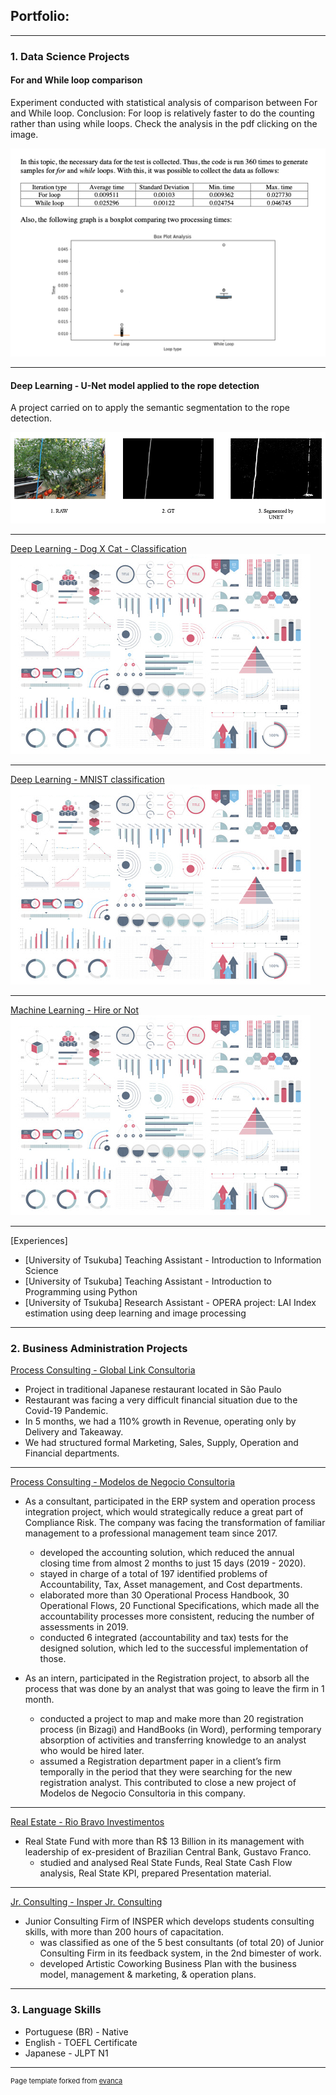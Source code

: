 ## Portfolio:

---

### 1. Data Science Projects 

#### For and While loop comparison
Experiment conducted with statistical analysis of comparison between For and While loop.
Conclusion: For loop is relatively faster to do the counting rather than using while loops.
Check the analysis in the pdf clicking on the image.

<a href="pdf/assignment_2_Sato Mario.pdf" class="image fit"><img src="images/for_while.png" alt=""></a>

---
#### Deep Learning - U-Net model applied to the rope detection
A project carried on to apply the semantic segmentation to the rope detection.

<a href="https://github.com/mariotsato/unet_rope_detection.html" class="image fit"><img src="images/unet.png" alt=""></a>

---
[Deep Learning - Dog X Cat - Classification](/pdf/sample_presentation.pdf)
<img src="images/dummy_thumbnail.jpg?raw=true"/>

---
[Deep Learning - MNIST classification](http://example.com/)
<img src="images/dummy_thumbnail.jpg?raw=true"/>

---
[Machine Learning - Hire or Not](http://example.com/)
<img src="images/dummy_thumbnail.jpg?raw=true"/>

---
[Experiences]
- [University of Tsukuba] Teaching Assistant - Introduction to Information Science
- [University of Tsukuba] Teaching Assistant - Introduction to Programming using Python
- [University of Tsukuba] Research Assistant - OPERA project: LAI Index estimation using deep learning and image processing

---
### 2. Business Administration Projects

[Process Consulting - Global Link Consultoria](/sample_page)
- Project in traditional Japanese restaurant located in São Paulo
- Restaurant was facing a very difficult financial situation due to the Covid-19 Pandemic.
- In 5 months, we had a 110% growth in Revenue, operating only by Delivery and Takeaway.
- We had structured formal Marketing, Sales, Supply, Operation and Financial departments.

---
[Process Consulting - Modelos de Negocio Consultoria](/sample_page)
- As a consultant, participated in the ERP system and operation process integration project, which would strategically reduce a great part of Compliance Risk. The company was facing the transformation of familiar management to a professional management team since 2017.
  - developed the accounting solution, which reduced the annual closing time from almost 2 months to just 15 days (2019 - 2020).
  - stayed in charge of a total of 197 identified problems of Accountability, Tax, Asset management, and Cost departments. 
  - elaborated more than 30 Operational Process Handbook, 30 Operational Flows, 20 Functional Specifications, which made all the accountability processes more consistent, reducing the number of assessments in 2019.
  - conducted 6 integrated (accountability and tax) tests for the designed solution, which led to the successful implementation of those.

- As an intern, participated in the Registration project, to absorb all the process that was done by an analyst that was going to leave the firm in 1 month.
  - conducted a project to map and make more than 20 registration process (in Bizagi) and HandBooks (in Word), performing temporary absorption of activities and transferring knowledge to an analyst who would be hired later.
  - assumed a Registration department paper in a client’s firm temporally in the period that they were searching for the new registration analyst. This contributed to close a new project of Modelos de Negocio Consultoria in this company.

---
[Real Estate - Rio Bravo Investimentos](/sample_page)
- Real State Fund with more than R$ 13 Billion in its management with leadership of ex-president of Brazilian Central Bank, Gustavo Franco.
  - studied and analysed Real State Funds, Real State Cash Flow analysis, Real State KPI, prepared Presentation material.

---
[Jr. Consulting - Insper Jr. Consulting](/sample_page)
- Junior Consulting Firm of INSPER which develops students consulting skills, with more than 200 hours of capacitation.
  - was classified as one of the 5 best consultants (of total 20) of Junior Consulting Firm in its feedback system, in the 2nd bimester of work.
  - developed Artistic Coworking Business Plan with the business model, management & marketing, & operation plans.

---
### 3. Language Skills 

- Portuguese (BR) - Native
- English - TOEFL Certificate
- Japanese - JLPT N1



---
<p style="font-size:11px">Page template forked from <a href="https://github.com/evanca/quick-portfolio">evanca</a></p>
<!-- Remove above link if you don't want to attibute -->

